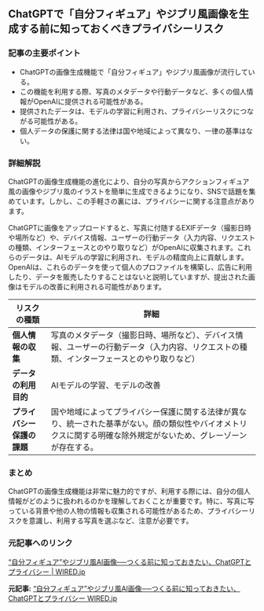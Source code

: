 ## ChatGPTで「自分フィギュア」やジブリ風画像を生成する前に知っておくべきプライバシーリスク

### 記事の主要ポイント

* ChatGPTの画像生成機能で「自分フィギュア」やジブリ風画像が流行している。
* この機能を利用する際、写真のメタデータや行動データなど、多くの個人情報がOpenAIに提供される可能性がある。
* 提供されたデータは、モデルの学習に利用され、プライバシーリスクにつながる可能性がある。
* 個人データの保護に関する法律は国や地域によって異なり、一律の基準はない。

### 詳細解説

ChatGPTの画像生成機能の進化により、自分の写真からアクションフィギュア風の画像やジブリ風のイラストを簡単に生成できるようになり、SNSで話題を集めています。しかし、この手軽さの裏には、プライバシーに関する注意点があります。

ChatGPTに画像をアップロードすると、写真に付随するEXIFデータ（撮影日時や場所など）や、デバイス情報、ユーザーの行動データ（入力内容、リクエストの種類、インターフェースとのやり取りなど）がOpenAIに収集されます。これらのデータは、AIモデルの学習に利用され、モデルの精度向上に貢献します。OpenAIは、これらのデータを使って個人のプロファイルを構築し、広告に利用したり、データを販売したりすることはないと説明していますが、提出された画像はモデルの改善に利用される可能性があります。

| リスクの種類 | 詳細 |
|---|---|
| **個人情報の収集** | 写真のメタデータ（撮影日時、場所など）、デバイス情報、ユーザーの行動データ（入力内容、リクエストの種類、インターフェースとのやり取りなど） |
| **データの利用目的** | AIモデルの学習、モデルの改善 |
| **プライバシー保護の課題** | 国や地域によってプライバシー保護に関する法律が異なり、統一された基準がない。顔の類似性やバイオメトリクスに関する明確な除外規定がないため、グレーゾーンが存在する。 |

### まとめ

ChatGPTの画像生成機能は非常に魅力的ですが、利用する際には、自分の個人情報がどのように扱われるのかを理解しておくことが重要です。特に、写真に写っている背景や他の人物の情報も収集される可能性があるため、プライバシーリスクを意識し、利用する写真を選ぶなど、注意が必要です。

### 元記事へのリンク

[“自分フィギュア”やジブリ風AI画像──つくる前に知っておきたい、ChatGPTとプライバシー | WIRED.jp](https://wired.jp/article/chatgpt-privacy-ai-image-generation/)


**元記事:** [“自分フィギュア”やジブリ風AI画像──つくる前に知っておきたい、ChatGPTとプライバシー WIRED.jp](https://wired.jp/article/chatgpt-image-generator-action-figure-privacy/)
